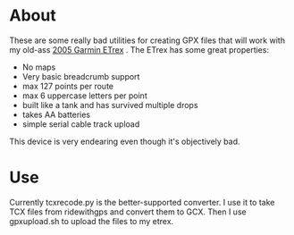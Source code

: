 # About

These are some really bad utilities for creating GPX files that will
work with my old-ass [2005 Garmin ETrex](https://www.amazon.com/Garmin-eTrex-Waterproof-Hiking-GPS/dp/B00003WGP5)
.  The ETrex has some great properties:

 * No maps
 * Very basic breadcrumb support
 * max 127 points per route
 * max 6 uppercase letters per point
 * built like a tank and has survived multiple drops
 * takes AA batteries
 * simple serial cable track upload

This device is very endearing even though it's objectively bad.

# Use

Currently tcxrecode.py is the better-supported converter.  I use it
to take TCX files from ridewithgps and convert them to GCX.  Then
I use gpxupload.sh to upload the files to my etrex.
